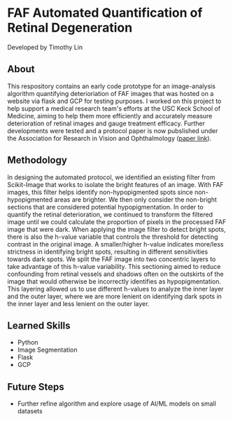 # FAF Automated Quantification of Retinal Degeneration

Developed by Timothy Lin

## About
This respository contains an early code prototype for an image-analysis algorithm quantifying deterioriation of FAF images that was hosted on a website via flask and GCP for testing purposes. I worked on this project to help support a medical research team's efforts at the USC Keck School of Medicine, aiming to help them more efficiently and accurately measure deterioration of retinal images and gauge treatment efficacy. Further developments were tested and a protocol paper is now pubslished under the Association for Research in Vision and Ophthalmology ([paper link](https://iovs.arvojournals.org/article.aspx?articleid=2787301)).

## Methodology
In designing the automated protocol, we identified an existing filter from Scikit-Image that works to isolate the bright features of an image. With FAF images, this filter helps identify non-hypopigmented spots since non-hypopigmented areas are brighter. We then only consider the non-bright sections that are considered potential hypopigmentation. In order to quantify the retinal deterioration, we continued to transform the filtered image until we could calculate the proportion of pixels in the processed FAF image that were dark. When applying the image filter to detect bright spots, there is also the h-value variable that controls the  threshold for detecting contrast in the original image. A smaller/higher h-value indicates more/less strictness in identifying bright spots, resulting in different sensitivities towards dark spots. We split the FAF image into two concentric layers to take advantage of this h-value variability. This sectioning aimed to reduce confounding from retinal vessels and shadows often on the outskirts of the image that would otherwise be incorrectly identifies as hypopigmentation. This layering allowed us to use different h-values to analyze the inner layer and the outer layer, where we are more lenient on identifying dark spots in the inner layer and less lenient on the outer layer. 

## Learned Skills
- Python
- Image Segmentation
- Flask
- GCP

## Future Steps
- Further refine algorithm and explore usage of AI/ML models on small datasets
